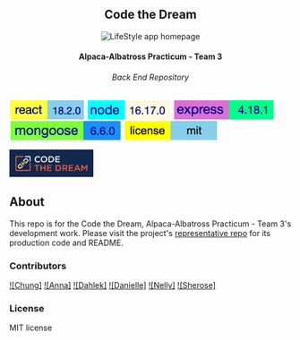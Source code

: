 <h2 align="center">Code the Dream</h2>
<p align="center"><img src="./frontend/assets/site-screenshot.jpg" alt="LifeStyle app homepage" /></p>
<h4 align="center">Alpaca-Albatross Practicum - Team 3</h4>
<h6 align="center">Back End Repository</h6>

![react version](./frontend/assets/react-version.svg) ![node version](./frontend/assets/node-version.svg) ![express version](./frontend/assets/express-version.svg) ![mongoose version](./frontend/assets/mongoose-version.svg) ![mit license](./frontend/assets/mit-license.svg)

<p align="left"><img width="150" src="./assets/ctd-logo.jpeg" /></p>

## About

This repo is for the Code the Dream, Alpaca-Albatross Practicum - Team 3's development work. Please visit the project's [representative repo](https://github.com/Code-the-Dream-School/alpaca-albatross-practicum-team3-front) for its production code and README.

### Contributors

[![Chung]](https://github.com/Sanlung)
[![Anna]](https://github.com/lis-anna)
[![Dahlek]]()
[![Danielle]](https://github.com/dow-mp)
[![Nelly]](https://github.com/Nelly-OP)
[![Sherose]](https://github.com/essbee23)

### License

MIT license
